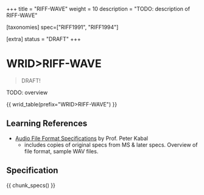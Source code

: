 +++
title = "RIFF-WAVE"
weight = 10
description = "TODO: description of RIFF-WAVE"

[taxonomies]
spec=["RIFF1991", "RIFF1994"]

[extra]
status = "DRAFT"
+++

# WRID>RIFF-WAVE

> DRAFT!

TODO: overview

{{ wrid_table(prefix="WRID>RIFF-WAVE") }}

## Learning References

* [Audio File Format Specifications](https://www.mmsp.ece.mcgill.ca/Documents/AudioFormats/WAVE/WAVE.html) by Prof. Peter Kabal
  * includes copies of original specs from MS & later specs. Overview of file format, sample WAV files. 

## Specification

{{ chunk_specs() }}

